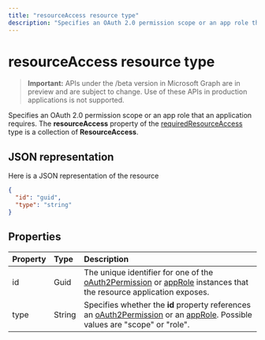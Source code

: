 ---title: "resourceAccess resource type"description: "Specifies an OAuth 2.0 permission scope or an app role that an application requires. The **resourceAccess** property of the requiredResourceAccess type is a collection of **ResourceAccess**."---# resourceAccess resource type

> **Important:** APIs under the /beta version in Microsoft Graph are in preview and are subject to change. Use of these APIs in production applications is not supported.

Specifies an OAuth 2.0 permission scope or an app role that an application requires. The **resourceAccess** property of the [requiredResourceAccess](requiredresourceaccess.md) type is a collection of **ResourceAccess**.


## JSON representation

Here is a JSON representation of the resource

<!-- {
  "blockType": "resource",
  "optionalProperties": [

  ],
  "@odata.type": "microsoft.graph.resourceAccess"
}-->

```json
{
  "id": "guid",
  "type": "string"
}

```
## Properties
| Property	   | Type	|Description|
|:---------------|:--------|:----------|
|id|Guid|The unique identifier for one of the [oAuth2Permission](oauth2permission.md) or [appRole](approle.md) instances that the resource application exposes.|
|type|String|Specifies whether the **id** property references an [oAuth2Permission](oauth2permission.md) or an [appRole](approle.md). Possible values are "scope" or "role".|

<!-- uuid: 8fcb5dbc-d5aa-4681-8e31-b001d5168d79
2015-10-25 14:57:30 UTC -->
<!-- {
  "type": "#page.annotation",
  "description": "resourceAccess resource",
  "keywords": "",
  "section": "documentation",
  "tocPath": ""
}-->

